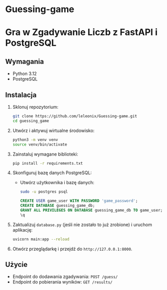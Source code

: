 # Guessing-game
# Gra w Zgadywanie Liczb z FastAPI i PostgreSQL

## Wymagania

- Python 3.12
- PostgreSQL

## Instalacja

1. Sklonuj repozytorium:

    ```bash
    git clone https://github.com/leleonix/Guessing-game.git
    cd guessing_game
    ```

2. Utwórz i aktywuj wirtualne środowisko:

    ```bash
    python3 -m venv venv
    source venv/bin/activate
    ```

3. Zainstaluj wymagane biblioteki:

    ```bash
    pip install -r requirements.txt
    ```

4. Skonfiguruj bazę danych PostgreSQL:

    - Utwórz użytkownika i bazę danych:

        ```bash
        sudo -u postgres psql
        ```

        ```sql
        CREATE USER game_user WITH PASSWORD 'game_password';
        CREATE DATABASE guessing_game_db;
        GRANT ALL PRIVILEGES ON DATABASE guessing_game_db TO game_user;
        \q
        ```

5. Zaktualizuj `database.py` (jeśli nie zostało to już zrobione) i uruchom aplikację:

    ```bash
    uvicorn main:app --reload
    ```

6. Otwórz przeglądarkę i przejdź do `http://127.0.0.1:8000`.

## Użycie

- Endpoint do dodawania zgadywania: `POST /guess/`
- Endpoint do pobierania wyników: `GET /results/`
